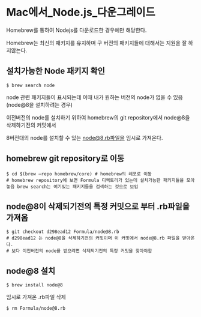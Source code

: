 # Mac에서_Node.js_다운그레이드
Homebrew를 통하여 Nodejs를 다운로드한 경우에만 해당한다.

Homebrew는 최신의 패키지를 유지하며 구 버전의 패키지들에 대해서는 지원을 잘 하지않는다.

## 설치가능한 Node 패키지 확인
```
$ brew search node
```

node 관련 패키지들이 표시되는데 이때 내가 원하는 버전의 node가 없을 수 있음 (node@8을 설치하려는 경우)

이전버전의 node를 설치하기 위하여 homebrew의 git repository에서 node@8을 삭제하기전의 커밋에서

8버전대의 node를 설치할 수 있는 node@8.rb파일을 임시로 가져온다.

## homebrew git repository로 이동
```
$ cd $(brew —repo homebrew/core) # homebrew의 레포로 이동
# homebrew repository에 보면 Formula 디렉토리가 있는데 설치가능한 패키지들을 모아놓음 brew search는 여기있는 패키지들을 검색하는 것으로 보임
```

## node@8이 삭제되기전의 특정 커밋으로 부터 .rb파일을 가져옴
```
$ git checkout d298ead12 Formula/node@8.rb
# d298ead12 는 node@8을 삭제하기전의 커밋이며 이 커밋에서 node@8.rb 파일을 받아온다.
# 보다 이전버전의 node를 받으려면 삭제되기전의 특정 커밋을 찾아야함
```

## node@8 설치
```
$ brew install node@8
```

임시로 가져온 .rb파일 삭제
```
$ rm Formula/node@8.rb
```
